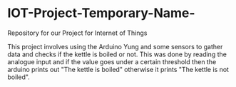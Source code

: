 # IOT-Project-Temporary-Name-
Repository for our Project for Internet of Things

This project involves using the Arduino Yung and some sensors to gather data and checks if the kettle is boiled or not.
This was done by reading the analogue input and if the value goes under a certain threshold then the arduino prints out
"The kettle is boiled" otherwise it prints "The kettle is not boiled".
